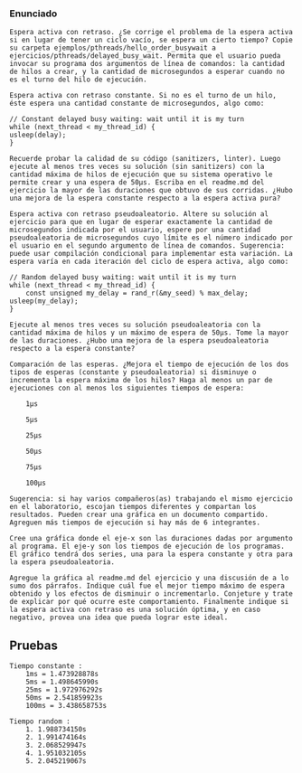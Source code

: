 ### Enunciado

    Espera activa con retraso. ¿Se corrige el problema de la espera activa si en lugar de tener un ciclo vacío, se espera un cierto tiempo? Copie su carpeta ejemplos/pthreads/hello_order_busywait a ejercicios/pthreads/delayed_busy_wait. Permita que el usuario pueda invocar su programa dos argumentos de línea de comandos: la cantidad de hilos a crear, y la cantidad de microsegundos a esperar cuando no es el turno del hilo de ejecución.

    Espera activa con retraso constante. Si no es el turno de un hilo, éste espera una cantidad constante de microsegundos, algo como:

    // Constant delayed busy waiting: wait until it is my turn
    while (next_thread < my_thread_id) {
    usleep(delay);
    }

    Recuerde probar la calidad de su código (sanitizers, linter). Luego ejecute al menos tres veces su solución (sin sanitizers) con la cantidad máxima de hilos de ejecución que su sistema operativo le permite crear y una espera de 50µs. Escriba en el readme.md del ejercicio la mayor de las duraciones que obtuvo de sus corridas. ¿Hubo una mejora de la espera constante respecto a la espera activa pura?

    Espera activa con retraso pseudoaleatorio. Altere su solución al ejercicio para que en lugar de esperar exactamente la cantidad de microsegundos indicada por el usuario, espere por una cantidad pseudoaleatoria de microsegundos cuyo límite es el número indicado por el usuario en el segundo argumento de línea de comandos. Sugerencia: puede usar compilación condicional para implementar esta variación. La espera varía en cada iteración del ciclo de espera activa, algo como:

    // Random delayed busy waiting: wait until it is my turn
    while (next_thread < my_thread_id) {
        const unsigned my_delay = rand_r(&my_seed) % max_delay;
    usleep(my_delay);
    }

    Ejecute al menos tres veces su solución pseudoaleatoria con la cantidad máxima de hilos y un máximo de espera de 50µs. Tome la mayor de las duraciones. ¿Hubo una mejora de la espera pseudoaleatoria respecto a la espera constante?

    Comparación de las esperas. ¿Mejora el tiempo de ejecución de los dos tipos de esperas (constante y pseudoaleatoria) si disminuye o incrementa la espera máxima de los hilos? Haga al menos un par de ejecuciones con al menos los siguientes tiempos de espera:

        1µs

        5µs

        25µs

        50µs

        75µs

        100µs

    Sugerencia: si hay varios compañeros(as) trabajando el mismo ejercicio en el laboratorio, escojan tiempos diferentes y compartan los resultados. Pueden crear una gráfica en un documento compartido. Agreguen más tiempos de ejecución si hay más de 6 integrantes.

    Cree una gráfica donde el eje-x son las duraciones dadas por argumento al programa. El eje-y son los tiempos de ejecución de los programas. El gráfico tendrá dos series, una para la espera constante y otra para la espera pseudoaleatoria.

    Agregue la gráfica al readme.md del ejercicio y una discusión de a lo sumo dos párrafos. Indique cuál fue el mejor tiempo máximo de espera obtenido y los efectos de disminuir o incrementarlo. Conjeture y trate de explicar por qué ocurre este comportamiento. Finalmente indique si la espera activa con retraso es una solución óptima, y en caso negativo, provea una idea que pueda lograr este ideal.

## Pruebas

    Tiempo constante :
        1ms = 1.473928878s 
        5ms = 1.498645990s  
        25ms = 1.972976292s 
        50ms = 2.541859923s 
        100ms = 3.438658753s 
    
    Tiempo random :
        1. 1.988734150s
        2. 1.991474164s
        3. 2.068529947s
        4. 1.951032105s
        5. 2.045219067s